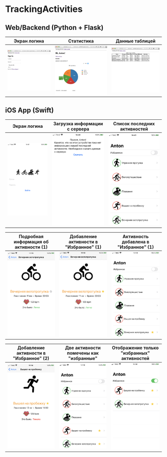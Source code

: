# TrackingActivities

## Web/Backend (Python + Flask)

| Экран логина | Статистика     | Данные таблицей |
| :-------------: | :-------------: | :-------------: |
| ![](img/front0.jpg)       | ![](img/front1.jpg)       | ![](img/front2.jpg) |

## iOS App (Swift)

| Экран логина | Загрузка информации с сервера     | Список последних активностей |
| :-------------: | :-------------: | :-------------: |
| ![](img/ios0.png)       | ![](img/ios1.png)       | ![](img/ios2.png)       |

| Подробная информация об активности (1) | Добавление активности в "Избранное" (1)    | Активность добавлена в "Избранное" (1)  |
| :-------------: | :-------------: | :-------------: |
| ![](img/ios3.png)       | ![](img/ios4.png)       | ![](img/ios5.png)       |

| Добавление активности в "Избранное" (2) |  Две активности помечены как "избранные"    | Отображение только "избранных" активностей  |
| :-------------: | :-------------: | :-------------: |
| ![](img/ios6.png)       | ![](img/ios7.png)       | ![](img/ios8.png)
